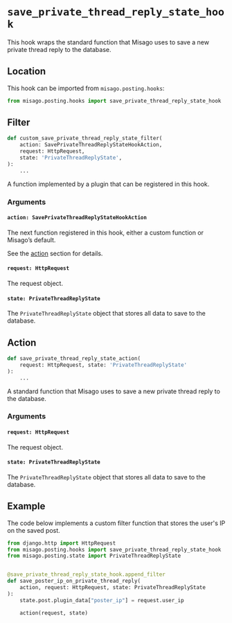 # `save_private_thread_reply_state_hook`

This hook wraps the standard function that Misago uses to save a new private thread reply to the database.


## Location

This hook can be imported from `misago.posting.hooks`:

```python
from misago.posting.hooks import save_private_thread_reply_state_hook
```


## Filter

```python
def custom_save_private_thread_reply_state_filter(
    action: SavePrivateThreadReplyStateHookAction,
    request: HttpRequest,
    state: 'PrivateThreadReplyState',
):
    ...
```

A function implemented by a plugin that can be registered in this hook.


### Arguments

#### `action: SavePrivateThreadReplyStateHookAction`

The next function registered in this hook, either a custom function or Misago’s default.

See the [action](#action) section for details.


#### `request: HttpRequest`

The request object.


#### `state: PrivateThreadReplyState`

The `PrivateThreadReplyState` object that stores all data to save to the database.


## Action

```python
def save_private_thread_reply_state_action(
    request: HttpRequest, state: 'PrivateThreadReplyState'
):
    ...
```

A standard function that Misago uses to save a new private thread reply to the database.


### Arguments

#### `request: HttpRequest`

The request object.


#### `state: PrivateThreadReplyState`

The `PrivateThreadReplyState` object that stores all data to save to the database.


## Example

The code below implements a custom filter function that stores the user's IP on the saved post.

```python
from django.http import HttpRequest
from misago.posting.hooks import save_private_thread_reply_state_hook
from misago.posting.state import PrivateThreadReplyState


@save_private_thread_reply_state_hook.append_filter
def save_poster_ip_on_private_thread_reply(
    action, request: HttpRequest, state: PrivateThreadReplyState
):
    state.post.plugin_data["poster_ip"] = request.user_ip

    action(request, state)
```
